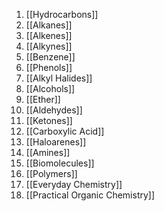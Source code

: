 1. [[Hydrocarbons]]
2. [[Alkanes]]
3. [[Alkenes]]
4. [[Alkynes]]
5. [[Benzene]]
6. [[Phenols]]
7. [[Alkyl Halides]]
8. [[Alcohols]]
9. [[Ether]]
10. [[Aldehydes]]
11. [[Ketones]]
12. [[Carboxylic Acid]]
13. [[Haloarenes]]
14. [[Amines]]
15. [[Biomolecules]]
16. [[Polymers]]
17. [[Everyday Chemistry]]
18. [[Practical Organic Chemistry]]